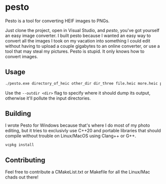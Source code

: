 # pesto
Pesto is a tool for converting HEIF images to PNGs.

Just clone the project, open in Visual Studio, and *pesto*, you've got yourself an easy image converter. I built pesto because I wanted an easy way to convert all the images I 
took on my vacation into something I could edit without having to upload a couple gigabytes to an online converter, or use a tool that may steal my pictures. Pesto is stupid. It only knows 
how to convert images. 

## Usage
```sh
./pesto.exe directory_of_heic other_dir dir_three file.heic more.heic put_as_many_dirs_or_files_as_you_want_for_args.heif
```
Use the `--outdir <dir>` flag to specify where it should dump its output, otherwise it'll pollute the input directories.

## Building
I wrote Pesto for Windows because that's where I do most of my photo editing, but it tries to exclusivly use C++20 and portable libraries that should compile without trouble on Linux/MacOS using 
Clang++ or G++. 

`vcpkg install`

## Contributing
Feel free to contribute a CMakeList.txt or Makefile for all the Linux/Mac chads out there!
